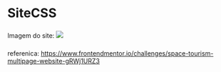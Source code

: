 # SiteCSS


###
Imagem do site:
<img src='https://user-images.githubusercontent.com/97368866/151583604-eb37edcd-0ae0-479a-a49c-284d42ea327b.gif'>

###

referenica:
https://www.frontendmentor.io/challenges/space-tourism-multipage-website-gRWj1URZ3
